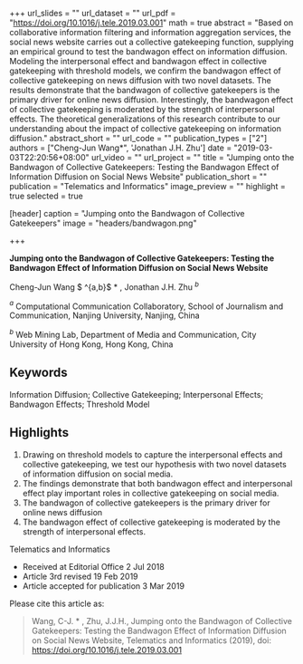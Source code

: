+++
url_slides = ""
url_dataset = ""
url_pdf = "https://doi.org/10.1016/j.tele.2019.03.001"
math = true
abstract = "Based on collaborative information filtering and information aggregation services, the social news website carries out a collective gatekeeping function, supplying an empirical ground to test the bandwagon effect on information diffusion. Modeling the interpersonal effect and bandwagon effect in collective gatekeeping with threshold models, we confirm the bandwagon effect of collective gatekeeping on news diffusion with two novel datasets. The results demonstrate that the bandwagon of collective gatekeepers is the primary driver for online news diffusion. Interestingly, the bandwagon effect of collective gatekeeping is moderated by the strength of interpersonal effects. The theoretical generalizations of this research contribute to our understanding about the impact of collective gatekeeping on information diffusion."
abstract_short = ""
url_code = ""
publication_types = ["2"]
authors = ["Cheng-Jun Wang*", 'Jonathan J.H. Zhu']
date = "2019-03-03T22:20:56+08:00"
url_video = ""
url_project = ""
title = "Jumping onto the Bandwagon of Collective Gatekeepers: Testing the Bandwagon Effect of Information Diffusion on Social News Website"
publication_short = ""
publication = "Telematics and Informatics"
image_preview = ""
highlight = true
selected = true

[header]
  caption = "Jumping onto the Bandwagon of Collective Gatekeepers"
  image = "headers/bandwagon.png"

+++

**Jumping onto the Bandwagon of Collective Gatekeepers: Testing the Bandwagon Effect of Information Diffusion on Social News Website**

Cheng-Jun Wang $ ^{a,b}$ * , Jonathan J.H. Zhu ${^b}$

$^a$ Computational Communication Collaboratory, School of Journalism and Communication, Nanjing University, Nanjing, China

$^b$ Web Mining Lab, Department of Media and Communication, City University of Hong Kong, Hong Kong, China

## Keywords

Information Diffusion; Collective Gatekeeping; Interpersonal Effects; Bandwagon Effects; Threshold Model

## Highlights

1. Drawing on threshold models to capture the interpersonal effects and collective gatekeeping, we test our hypothesis with two novel datasets of information diffusion on social media.
2. The findings demonstrate that both bandwagon effect and interpersonal effect play important roles in collective gatekeeping on social media.
3. The bandwagon of collective gatekeepers is the primary driver for online news diffusion
4. The bandwagon effect of collective gatekeeping is moderated by the strength of interpersonal effects.


Telematics and Informatics

- Received at Editorial Office 2 Jul 2018
- Article 3rd revised 19 Feb 2019
- Article accepted for publication
3 Mar 2019

Please cite this article as:

> Wang, C-J. * , Zhu, J.J.H., Jumping onto the Bandwagon of Collective Gatekeepers: Testing the Bandwagon Effect of Information Diffusion on Social News Website, Telematics and Informatics (2019), doi: https://doi.org/10.1016/j.tele.2019.03.001
